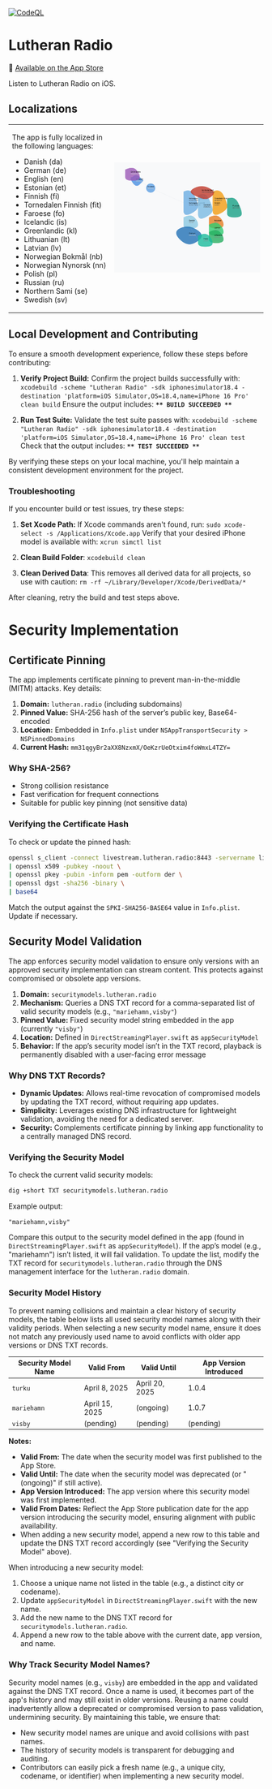 [![CodeQL](https://github.com/jarilammi/lutheran.radio/actions/workflows/codeql-analysis.yml/badge.svg)](https://github.com/jarilammi/lutheran.radio/actions/workflows/codeql-analysis.yml)

# Lutheran Radio

📱 [Available on the App Store](https://apps.apple.com/fi/app/lutheran-radio/id6738301787?l=fi)

Listen to Lutheran Radio on iOS.

## Localizations
<table style="border: none;">
<tr>
<td width="40%" style="border: none;">

The app is fully localized in the following languages:
- Danish (da)
- German (de)
- English (en)
- Estonian (et)
- Finnish (fi)
- Tornedalen Finnish (fit)
- Faroese (fo)
- Icelandic (is)
- Greenlandic (kl)
- Lithuanian (lt)
- Latvian (lv)
- Norwegian Bokmål (nb)
- Norwegian Nynorsk (nn)
- Polish (pl)
- Russian (ru)
- Northern Sami (se)
- Swedish (sv)

</td>
<td width="60%" style="border: none;">

![Geographic distribution of supported languages](docs/language-map.svg)

</td>
</tr>
</table>

## Local Development and Contributing

To ensure a smooth development experience, follow these steps before contributing:

1. **Verify Project Build:** Confirm the project builds successfully with: ```xcodebuild -scheme "Lutheran Radio" -sdk iphonesimulator18.4 -destination 'platform=iOS Simulator,OS=18.4,name=iPhone 16 Pro' clean build```
   Ensure the output includes: **```** BUILD SUCCEEDED **```**

2. **Run Test Suite:** Validate the test suite passes with: ```xcodebuild -scheme "Lutheran Radio" -sdk iphonesimulator18.4 -destination 'platform=iOS Simulator,OS=18.4,name=iPhone 16 Pro' clean test```
   Check that the output includes: **```** TEST SUCCEEDED **```**

By verifying these steps on your local machine, you'll help maintain a consistent development environment for the project.

### Troubleshooting

If you encounter build or test issues, try these steps:

1. **Set Xcode Path:** If Xcode commands aren't found, run: ```sudo xcode-select -s /Applications/Xcode.app```
   Verify that your desired iPhone model is available with: ```xcrun simctl list```

2. **Clean Build Folder**: ```xcodebuild clean```

3. **Clean Derived Data**: This removes all derived data for all projects, so use with caution: ```rm -rf ~/Library/Developer/Xcode/DerivedData/*```

After cleaning, retry the build and test steps above.

# Security Implementation

## Certificate Pinning

The app implements certificate pinning to prevent man-in-the-middle (MITM) attacks. Key details:

1. **Domain:** ```lutheran.radio``` (including subdomains)
2. **Pinned Value:** SHA-256 hash of the server’s public key, Base64-encoded
3. **Location:** Embedded in ```Info.plist``` under ```NSAppTransportSecurity > NSPinnedDomains```
4. **Current Hash:** ```mm31qgyBr2aXX8NzxmX/OeKzrUeOtxim4foWmxL4TZY=```

### Why SHA-256?

- Strong collision resistance
- Fast verification for frequent connections
- Suitable for public key pinning (not sensitive data)

### Verifying the Certificate Hash

To check or update the pinned hash:

```bash
openssl s_client -connect livestream.lutheran.radio:8443 -servername livestream.lutheran.radio < /dev/null 2>/dev/null \
| openssl x509 -pubkey -noout \
| openssl pkey -pubin -inform pem -outform der \
| openssl dgst -sha256 -binary \
| base64
```

Match the output against the ```SPKI-SHA256-BASE64``` value in ```Info.plist```. Update if necessary.

## Security Model Validation

The app enforces security model validation to ensure only versions with an approved security implementation can stream content. This protects against compromised or obsolete app versions.

1. **Domain:** ```securitymodels.lutheran.radio```
2. **Mechanism:** Queries a DNS TXT record for a comma-separated list of valid security models (e.g., `"mariehamn,visby"`)
3. **Pinned Value:** Fixed security model string embedded in the app (currently `"visby"`)
4. **Location:** Defined in `DirectStreamingPlayer.swift` as `appSecurityModel`
5. **Behavior:** If the app’s security model isn’t in the TXT record, playback is permanently disabled with a user-facing error message

### Why DNS TXT Records?

- **Dynamic Updates:** Allows real-time revocation of compromised models by updating the TXT record, without requiring app updates.
- **Simplicity:** Leverages existing DNS infrastructure for lightweight validation, avoiding the need for a dedicated server.
- **Security:** Complements certificate pinning by linking app functionality to a centrally managed DNS record.

### Verifying the Security Model

To check the current valid security models:

```bash
dig +short TXT securitymodels.lutheran.radio
```

Example output:

```
"mariehamn,visby"
```

Compare this output to the security model defined in the app (found in ```DirectStreamingPlayer.swift``` as ```appSecurityModel```). If the app’s model (e.g., "mariehamn") isn’t listed, it will fail validation. To update the list, modify the TXT record for ```securitymodels.lutheran.radio``` through the DNS management interface for the ```lutheran.radio``` domain.

### Security Model History

To prevent naming collisions and maintain a clear history of security models, the table below lists all used security model names along with their validity periods. When selecting a new security model name, ensure it does not match any previously used name to avoid conflicts with older app versions or DNS TXT records.

| Security Model Name | Valid From       | Valid Until     | App Version Introduced |
|---------------------|------------------|-----------------|------------------------|
| `turku`             | April 8, 2025    | April 20, 2025  | 1.0.4                  |
| `mariehamn`         | April 15, 2025   | (ongoing)       | 1.0.7                  |
| `visby`             | (pending)        | (pending)       | (pending)              |

**Notes:**
- **Valid From:** The date when the security model was first published to the App Store.
- **Valid Until:** The date when the security model was deprecated (or "(ongoing)" if still active).
- **App Version Introduced:** The app version where this security model was first implemented.
- **Valid From Dates:** Reflect the App Store publication date for the app version introducing the security model, ensuring alignment with public availability.
- When adding a new security model, append a new row to this table and update the DNS TXT record accordingly (see "Verifying the Security Model" above).

When introducing a new security model:

1. Choose a unique name not listed in the table (e.g., a distinct city or codename).
2. Update `appSecurityModel` in `DirectStreamingPlayer.swift` with the new name.
3. Add the new name to the DNS TXT record for `securitymodels.lutheran.radio`.
4. Append a new row to the table above with the current date, app version, and name.
  
### Why Track Security Model Names?

Security model names (e.g., ```visby```) are embedded in the app and validated against the DNS TXT record. Once a name is used, it becomes part of the app's history and may still exist in older versions. Reusing a name could inadvertently allow a deprecated or compromised version to pass validation, undermining security. By maintaining this table, we ensure that:

- New security model names are unique and avoid collisions with past names.
- The history of security models is transparent for debugging and auditing.
- Contributors can easily pick a fresh name (e.g., a unique city, codename, or identifier) when implementing a new security model.
